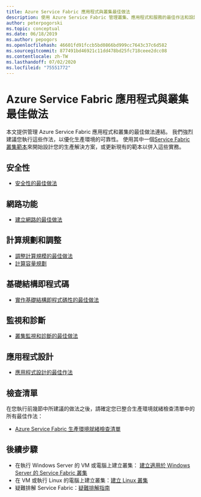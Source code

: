 ```yaml
---
title: Azure Service Fabric 應用程式與叢集最佳做法
description: 使用 Azure Service Fabric 管理叢集、應用程式和服務的最佳作法和設計考慮。
author: peterpogorski
ms.topic: conceptual
ms.date: 06/18/2019
ms.author: pepogors
ms.openlocfilehash: 46601fd91fccb5bd0866bd999cc7643c37c6d582
ms.sourcegitcommit: 877491bd46921c11dd478bd25fc718ceee2dcc08
ms.contentlocale: zh-TW
ms.lasthandoff: 07/02/2020
ms.locfileid: "75551772"
---
```

# <a name="azure-service-fabric-application-and-cluster-best-practices"></a>Azure Service Fabric 應用程式與叢集最佳做法

本文提供管理 Azure Service Fabric 應用程式和叢集的最佳做法連結。 我們強烈建議您執行這些作法，以優化生產環境的可靠性。 使用其中一個[Service Fabric 叢集範本](https://github.com/Azure-Samples/service-fabric-cluster-templates)來開始設計您的生產解決方案，或更新現有的範本以併入這些實務。

## <a name="security"></a>安全性

* [安全性的最佳做法](service-fabric-best-practices-security.md)

## <a name="networking"></a>網路功能

* [建立網路的最佳做法](service-fabric-best-practices-networking.md)

## <a name="compute-planning-and-scaling"></a>計算規劃和調整

* [調整計算規模的最佳做法](service-fabric-best-practices-capacity-scaling.md)
* [計算容量規劃](https://docs.microsoft.com/azure/service-fabric/service-fabric-cluster-capacity)

## <a name="infrastructure-as-code"></a>基礎結構即程式碼

* [實作基礎結構即程式碼性的最佳做法](service-fabric-best-practices-infrastructure-as-code.md)

## <a name="monitoring-and-diagnostics"></a>監視和診斷

* [叢集監視和診斷的最佳做法](service-fabric-best-practices-monitoring.md)

## <a name="application-design"></a>應用程式設計

* [應用程式設計的最佳作法](service-fabric-best-practices-applications.md)

## <a name="checklist"></a>檢查清單

在您執行前幾節中所建議的做法之後，請確定您已整合生產環境就緒檢查清單中的所有最佳作法：
* [Azure Service Fabric 生產環境就緒檢查清單](https://docs.microsoft.com/azure/service-fabric/service-fabric-production-readiness-checklist)

## <a name="next-steps"></a>後續步驟

* 在執行 Windows Server 的 VM 或電腦上建立叢集： [建立適用於 Windows Server 的 Service Fabric 叢集](service-fabric-cluster-creation-for-windows-server.md)
* 在 VM 或執行 Linux 的電腦上建立叢集：[建立 Linux 叢集](service-fabric-cluster-creation-via-portal.md)
* 疑難排解 Service Fabric：[疑難排解指南](https://github.com/Azure/Service-Fabric-Troubleshooting-Guides)